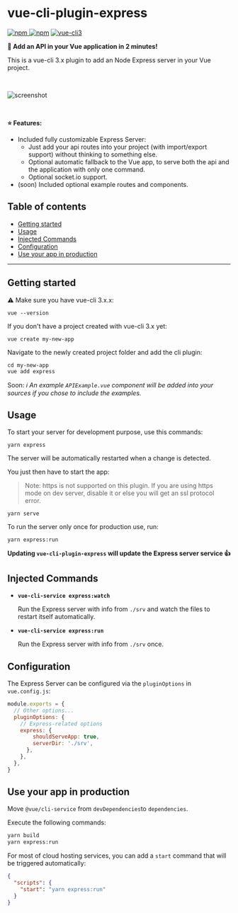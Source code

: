 # vue-cli-plugin-express

[![npm](https://img.shields.io/npm/v/vue-cli-plugin-express.svg) ![npm](https://img.shields.io/npm/dt/vue-cli-plugin-express.svg)](https://www.npmjs.com/package/vue-cli-plugin-express)
[![vue-cli3](https://img.shields.io/badge/vue--cli-3.x-brightgreen.svg)](https://github.com/vuejs/vue-cli)

**:rocket: Add an API in your Vue application in 2 minutes!**

This is a vue-cli 3.x plugin to add an Node Express server in your Vue project.

<br>

![screenshot](./screenshot.png)

<br>

**:star: Features:**

- Included fully customizable Express Server:
  - Just add your api routes into your project (with import/export support) without thinking to something else.
  - Optional automatic fallback to the Vue app, to serve both the api and the application with only one command. 
  - Optional socket.io support.
- (soon) Included optional example routes and components.

## Table of contents

- [Getting started](#getting-started)
- [Usage](#usage)
- [Injected Commands](#injected-commands)
- [Configuration](#configuration)
- [Use your app in production](#use-your-app-in-production)

---

## Getting started

:warning: Make sure you have vue-cli 3.x.x:

```
vue --version
```

If you don't have a project created with vue-cli 3.x yet:

```
vue create my-new-app
```

Navigate to the newly created project folder and add the cli plugin:

```
cd my-new-app
vue add express
```
Soon:
*:information_source: An example `APIExample.vue` component will be added into your sources if you chose to include the examples.*

## Usage

To start your server for development purpose, use this commands:

```
yarn express
```

The server will be automatically restarted when a change is detected.

You just then have to start the app:

> Note: https is not supported on this plugin. If you are using https mode on dev server, disable it or else you will get an ssl protocol error.

```
yarn serve
```

To run the server only once for production use, run:
```
yarn express:run
```

**Updating `vue-cli-plugin-express` will update the Express server service :+1:**

## Injected Commands

- **`vue-cli-service express:watch`**

  Run the Express server with info from `./srv` and watch the files to restart itself automatically.

- **`vue-cli-service express:run`**

  Run the Express server with info from `./srv` once.

## Configuration

The Express Server can be configured via the `pluginOptions` in `vue.config.js`:

```js
module.exports = {
  // Other options...
  pluginOptions: {
    // Express-related options
    express: {
        shouldServeApp: true,
        serverDir: './srv',
      },
    },
  },
}
```

## Use your app in production

Move `@vue/cli-service` from `devDependencies`to `dependencies`.

Execute the following commands:
```bash
yarn build
yarn express:run
```

For most of cloud hosting services, you can add a `start` command that will be triggered automatically:
```json
{
  "scripts": {
    "start": "yarn express:run" 
  }
}
```
